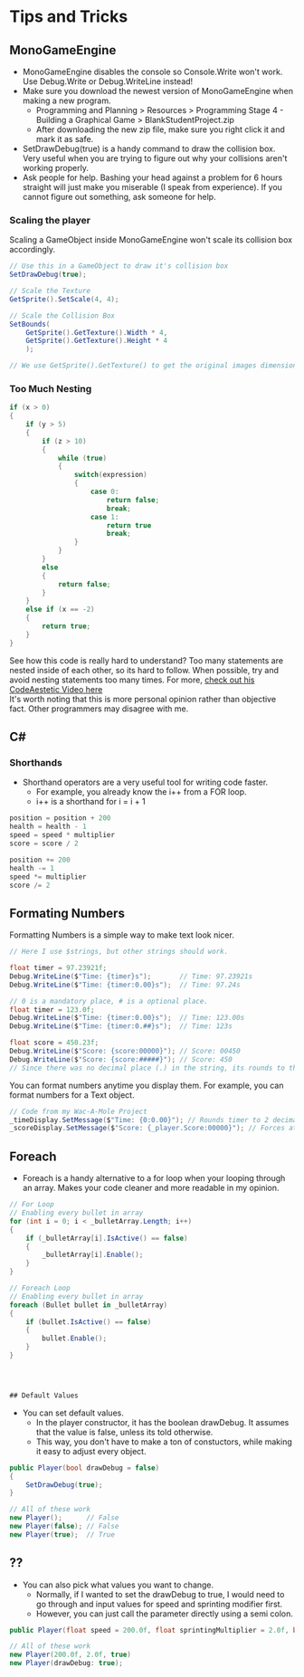 # Tips and Tricks

## MonoGameEngine
* MonoGameEngine disables the console so Console.Write won't work. Use Debug.Write or Debug.WriteLine instead!
* Make sure you download the newest version of MonoGameEngine when making a new program.
    * Programming and Planning > Resources > Programming Stage 4 - Building a Graphical Game > BlankStudentProject.zip
    * After downloading the new zip file, make sure you right click it and mark it as safe.
* SetDrawDebug(true) is a handy command to draw the collision box. Very useful when you are trying to figure out why your collisions aren't working properly.
* Ask people for help. Bashing your head against a problem for 6 hours straight will just make you miserable (I speak from experience). If you cannot figure out something, ask someone for help.

### Scaling the player
Scaling a GameObject inside MonoGameEngine won't scale its collision box accordingly.
``` C#
// Use this in a GameObject to draw it's collision box
SetDrawDebug(true);
```
``` C#
// Scale the Texture
GetSprite().SetScale(4, 4);

// Scale the Collision Box
SetBounds(
    GetSprite().GetTexture().Width * 4,
    GetSprite().GetTexture().Height * 4
    );

// We use GetSprite().GetTexture() to get the original images dimensions
 ```

### Too Much Nesting
```C#
if (x > 0)
{
    if (y > 5)
    {
        if (z > 10)
        {
            while (true)
            {
                switch(expression)
                {
                    case 0:
                        return false;
                        break;
                    case 1: 
                        return true
                        break;
                }
            }
        }
        else
        {
            return false;
        }
    }
    else if (x == -2)
    {
        return true;
    }
}
```
See how this code is really hard to understand? Too many statements are nested inside of each other, so its hard to follow. When possible, try and avoid nesting statements too many times. For more, [check out his CodeAestetic Video here](https://www.youtube.com/watch?v=CFRhGnuXG-4)  
It's worth noting that this is more personal opinion rather than objective fact. Other programmers may disagree with me.

## C#
### Shorthands
* Shorthand operators are a very useful tool for writing code faster.
    * For example, you already know the i++ from a FOR loop. 
    * i++ is a shorthand for i = i + 1

```C#
position = position + 200
health = health - 1
speed = speed * multiplier
score = score / 2
```

```C#
position += 200
health -= 1
speed *= multiplier
score /= 2
```



## Formating Numbers
Formatting Numbers is a simple way to make text look nicer.
```C#
// Here I use $strings, but other strings should work.

float timer = 97.23921f;
Debug.WriteLine($"Time: {timer}s");       // Time: 97.23921s
Debug.WriteLine($"Time: {timer:0.00}s");  // Time: 97.24s

// 0 is a mandatory place, # is a optional place.
float timer = 123.0f;
Debug.WriteLine($"Time: {timer:0.00}s");  // Time: 123.00s
Debug.WriteLine($"Time: {timer:0.##}s");  // Time: 123s

float score = 450.23f;
Debug.WriteLine($"Score: {score:00000}"); // Score: 00450
Debug.WriteLine($"Score: {score:#####}"); // Score: 450
// Since there was no decimal place (.) in the string, its rounds to the whole number.
```
You can format numbers anytime you display them. For example, you can format numbers for a Text object.
```C#
// Code from my Wac-A-Mole Project
_timeDisplay.SetMessage($"Time: {0:0.00}"); // Rounds timer to 2 decimal places (12.25s).
_scoreDisplay.SetMessage($"Score: {_player.Score:00000}"); // Forces at least 5 zeros (00400)
```


## Foreach
* Foreach is a handy alternative to a for loop when your looping through an array. Makes your code cleaner and more readable in my opinion.
``` C#
// For Loop
// Enabling every bullet in array
for (int i = 0; i < _bulletArray.Length; i++)
{
    if (_bulletArray[i].IsActive() == false)
    {
        _bulletArray[i].Enable();
    }
}
```
``` C#
// Foreach Loop
// Enabling every bullet in array
foreach (Bullet bullet in _bulletArray)
{
    if (bullet.IsActive() == false)
    {
        bullet.Enable();
    }
}




## Default Values
```
* You can set default values. 
    * In the player constructor, it has the boolean drawDebug. It assumes that the value is false, unless its told otherwise.
    * This way, you don't have to make a ton of constuctors, while making it easy to adjust every object.

``` C#
public Player(bool drawDebug = false)
{
    SetDrawDebug(true);
}

// All of these work
new Player();      // False
new Player(false); // False
new Player(true);  // True
``` 





## ??
* You can also pick what values you want to change. 
    * Normally, if I wanted to set the drawDebug to true, I would need to go through and input values for speed and sprinting modifier first.
    * However, you can just call the parameter directly using a semi colon.
``` C#
public Player(float speed = 200.0f, float sprintingMultiplier = 2.0f, bool drawDebug = false) {}

// All of these work
new Player(200.0f, 2.0f, true)
new Player(drawDebug: true); 
```

